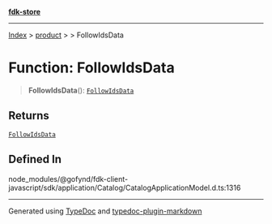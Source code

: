 [**fdk-store**](../../../README.md)
***

[Index](../../../API.md) > [product](../../README.md) > [<internal>](../README.md) > FollowIdsData

# Function: FollowIdsData

> **FollowIdsData**(): [`FollowIdsData`](../type-aliases/type-alias.FollowIdsData.md)

## Returns

[`FollowIdsData`](../type-aliases/type-alias.FollowIdsData.md)

## Defined In

node\_modules/@gofynd/fdk-client-javascript/sdk/application/Catalog/CatalogApplicationModel.d.ts:1316

***
Generated using [TypeDoc](https://typedoc.org/) and [typedoc-plugin-markdown](https://www.npmjs.com/package/typedoc-plugin-markdown)
